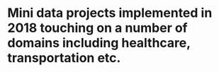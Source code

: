 # Mini data projects implemented in 2018 touching on a number of domains including healthcare, transportation etc.
